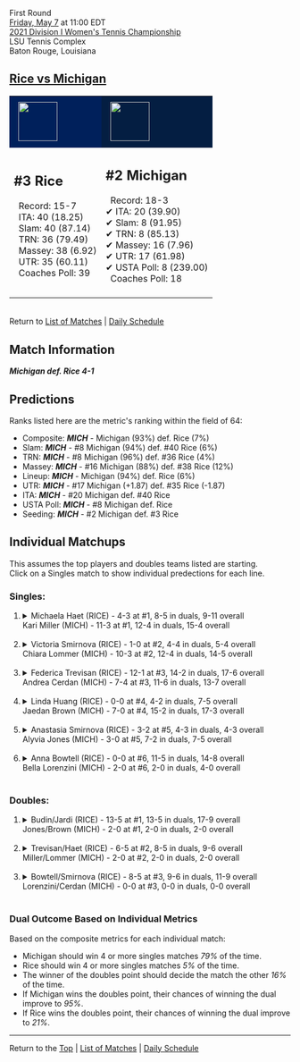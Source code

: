 First Round[](#top)<a name="top"></a>  
[Friday, May 7](../../schedule/05-07.md) at 11:00 EDT  
[2021 Division I Women's Tennis Championship](../index.md)  
LSU Tennis Complex  
Baton Rouge, Louisiana  
## [Rice vs Michigan](https://www.ncaa.com/game/5833657)  

<table><tr style="background-color: #d9d9d9 !important"><td style="background-color: #00205B !important"><img src="https://www.ncaa.com/sites/default/files/images/logos/schools/r/rice.70.png" width="70" height="70" style="padding: 8px;" /></td><td style="background-color: #041E42 !important"><img src="https://www.ncaa.com/sites/default/files/images/logos/schools/m/michigan.70.png" width="70" height="70" style="padding: 8px;" /></td></tr><tr>
<td>  

<h2>#3 Rice</h2>  
&nbsp; Record: 15-7<br>  
&nbsp; ITA: 40 (18.25)<br>  
&nbsp; Slam: 40 (87.14)<br>  
&nbsp; TRN: 36 (79.49)<br>  
&nbsp; Massey: 38 (6.92)<br>  
&nbsp; UTR: 35 (60.11)<br>  
&nbsp; Coaches Poll: 39<br>  
<br>  

</td>
<td>  

<h2>#2 Michigan</h2>  
&nbsp; Record: 18-3<br>  
&#10004; ITA: 20 (39.90)<br>  
&#10004; Slam: 8 (91.95)<br>  
&#10004; TRN: 8 (85.13)<br>  
&#10004; Massey: 16 (7.96)<br>  
&#10004; UTR: 17 (61.98)<br>  
&#10004; USTA Poll: 8 (239.00)<br>  
&nbsp; Coaches Poll: 18<br>  
<br>  

</td>
</tr></table>  


<br>Return to [List of Matches](../index.md) &#124; [Daily Schedule](../../schedule/05-07.md)

## Match Information  
***Michigan def. Rice 4-1***  

## Predictions  

Ranks listed here are the metric's ranking within the field of 64:  
- Composite: ***MICH*** - Michigan (93%) def. Rice (7%)  
- Slam: ***MICH*** - #8 Michigan (94%) def. #40 Rice (6%)  
- TRN: ***MICH*** - #8 Michigan (96%) def. #36 Rice (4%)  
- Massey: ***MICH*** - #16 Michigan (88%) def. #38 Rice (12%)  
- Lineup: ***MICH*** - Michigan (94%) def. Rice (6%)  
- UTR: ***MICH*** - #17 Michigan (+1.87) def. #35 Rice (-1.87)  
- ITA: ***MICH*** - #20 Michigan def. #40 Rice  
- USTA Poll: ***MICH*** - #8 Michigan def. Rice  
- Seeding: ***MICH*** - #2 Michigan def. #3 Rice  

## Individual Matchups  
This assumes the top players and doubles teams listed are starting.  
Click on a Singles match to show individual predections for each line.  

### Singles:  

<ol>
<li><details>
<summary markdown="span">Michaela Haet (RICE) - 4-3 at #1, 8-5 in duals, 9-11 overall<br>Kari Miller (MICH) - 11-3 at #1, 12-4 in duals, 15-4 overall</summary>
<h4>Predictions</h4><ul>
<li>Composite: <b><i>MICH</i></b> - Miller (93%) def. Haet (7%)</li>  
<li>Slam: <b><i>MICH</i></b> - Miller (94%) def. Haet (6%)</li>  
<li>TRN: <b><i>MICH</i></b> - Miller (94%) def. Haet (6%)</li>  
<li>Massey: <b><i>MICH</i></b> - Miller (94%) def. Haet (6%)</li>  
<li>UTR: <b><i>MICH</i></b> - Miller (91%) def. Haet (9%)</li>  
<li>ITA: <b><i>RICE</i></b> - # Haet def. Miller (10.66)</li>  
</ul>
</details>&nbsp;</li>
<li><details>
<summary markdown="span">Victoria Smirnova (RICE) - 1-0 at #2, 4-4 in duals, 5-4 overall<br>Chiara Lommer (MICH) - 10-3 at #2, 12-4 in duals, 14-5 overall</summary>
<h4>Predictions</h4><ul>
<li>Composite: <b><i>MICH</i></b> - Lommer (77%) def. Smirnova (23%)</li>  
<li>Slam: <b><i>MICH</i></b> - Lommer (72%) def. Smirnova (28%)</li>  
<li>TRN: <b><i>MICH</i></b> - Lommer (75%) def. Smirnova (25%)</li>  
<li>Massey: <b><i>MICH</i></b> - Lommer (81%) def. Smirnova (19%)</li>  
<li>UTR: <b><i>MICH</i></b> - Lommer (79%) def. Smirnova (21%)</li>  
<li>ITA: <b><i>RICE</i></b> - Smirnova (2.76) def. Lommer (2.49)</li>  
</ul>
</details>&nbsp;</li>
<li><details>
<summary markdown="span">Federica Trevisan (RICE) - 12-1 at #3, 14-2 in duals, 17-6 overall<br>Andrea Cerdan (MICH) - 7-4 at #3, 11-6 in duals, 13-7 overall</summary>
<h4>Predictions</h4><ul>
<li>Composite: <b><i>MICH</i></b> - Cerdan (65%) def. Trevisan (35%)</li>  
<li>Slam: <b><i>MICH</i></b> - Cerdan (65%) def. Trevisan (35%)</li>  
<li>TRN: <b><i>MICH</i></b> - Cerdan (50%) def. Trevisan (50%)</li>  
<li>Massey: <b><i>MICH</i></b> - Cerdan (69%) def. Trevisan (31%)</li>  
<li>UTR: <b><i>MICH</i></b> - Cerdan (76%) def. Trevisan (24%)</li>  
<li>ITA: <b><i>RICE</i></b> - Trevisan (6.30) def. Cerdan (1.79)</li>  
</ul>
</details>&nbsp;</li>
<li><details>
<summary markdown="span">Linda Huang (RICE) - 0-0 at #4, 4-2 in duals, 7-5 overall<br>Jaedan Brown (MICH) - 7-0 at #4, 15-2 in duals, 17-3 overall</summary>
<h4>Predictions</h4><ul>
<li>Composite: <b><i>MICH</i></b> - Brown (60%) def. Huang (40%)</li>  
<li>Slam: <b><i>MICH</i></b> - Brown (55%) def. Huang (45%)</li>  
<li>TRN: <b><i>MICH</i></b> - Brown (56%) def. Huang (44%)</li>  
<li>Massey: <b><i>MICH</i></b> - Brown (65%) def. Huang (35%)</li>  
<li>UTR: <b><i>MICH</i></b> - Brown (66%) def. Huang (34%)</li>  
<li>ITA: <b><i>RICE</i></b> - Huang (5.83) def. Brown (2.65)</li>  
</ul>
</details>&nbsp;</li>
<li><details>
<summary markdown="span">Anastasia Smirnova (RICE) - 3-2 at #5, 4-3 in duals, 4-3 overall<br>Alyvia Jones (MICH) - 3-0 at #5, 7-2 in duals, 7-5 overall</summary>
<h4>Predictions</h4><ul>
<li>Composite: <b><i>MICH</i></b> - Jones (75%) def. Smirnova (25%)</li>  
<li>Slam: <b><i>MICH</i></b> - Jones (80%) def. Smirnova (20%)</li>  
<li>TRN: <b><i>MICH</i></b> - Jones (75%) def. Smirnova (25%)</li>  
<li>Massey: <b><i>MICH</i></b> - Jones (72%) def. Smirnova (28%)</li>  
<li>UTR: <b><i>MICH</i></b> - Jones (72%) def. Smirnova (28%)</li>  
<li>ITA: <b><i>MICH</i></b> - Jones (2.08) def. Smirnova (1.55)</li>  
</ul>
</details>&nbsp;</li>
<li><details>
<summary markdown="span">Anna Bowtell (RICE) - 0-0 at #6, 11-5 in duals, 14-8 overall<br>Bella Lorenzini (MICH) - 2-0 at #6, 2-0 in duals, 4-0 overall</summary>
<h4>Predictions</h4><ul>
<li>Composite: <b><i>MICH</i></b> - Lorenzini (59%) def. Bowtell (41%)</li>  
<li>Slam: <b><i>MICH</i></b> - Lorenzini (58%) def. Bowtell (42%)</li>  
<li>TRN: <b><i>MICH</i></b> - Lorenzini (53%) def. Bowtell (47%)</li>  
<li>Massey: <b><i>MICH</i></b> - Lorenzini (86%) def. Bowtell (14%)</li>  
<li>UTR: <b><i>RICE</i></b> - Bowtell (60%) def. Lorenzini (40%)</li>  
<li>ITA: <b><i>MICH</i></b> - Lorenzini (2.86) def. Bowtell (1.88)</li>  
</ul>
</details>&nbsp;</li>
</ol>

### Doubles:  

<ol>
<li><details>
<summary markdown="span">Budin/Jardi (RICE) - 13-5 at #1, 13-5 in duals, 17-9 overall<br>Jones/Brown (MICH) - 2-0 at #1, 2-0 in duals, 2-0 overall</summary>
<br>Sorry, we don't have any metrics for this match
</details>&nbsp;</li>
<li><details>
<summary markdown="span">Trevisan/Haet (RICE) - 6-5 at #2, 8-5 in duals, 9-6 overall<br>Miller/Lommer (MICH) - 2-0 at #2, 2-0 in duals, 2-0 overall</summary>
<br>Sorry, we don't have any metrics for this match
</details>&nbsp;</li>
<li><details>
<summary markdown="span">Bowtell/Smirnova (RICE) - 8-5 at #3, 9-6 in duals, 11-9 overall<br>Lorenzini/Cerdan (MICH) - 0-0 at #3, 0-0 in duals, 0-0 overall</summary>
<br>Sorry, we don't have any metrics for this match
</details>&nbsp;</li>
</ol>

### Dual Outcome Based on Individual Metrics  
  
Based on the composite metrics for each individual match:  
- Michigan should win 4 or more singles matches *79%* of the time.  
- Rice should win 4 or more singles matches *5%* of the time.  
- The winner of the doubles point should decide the match the other *16%* of the time.  
- If Michigan wins the doubles point, their chances of winning the dual improve to *95%*.  
- If Rice wins the doubles point, their chances of winning the dual improve to *21%*.  
  
------

Return to the [Top](#top) &#124; [List of Matches](../index.md) &#124; [Daily Schedule](../../schedule/05-07.md)  
